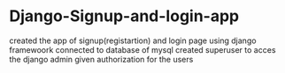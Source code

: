 # Django-Signup-and-login-app
created the app of signup(registartion) and login page using django framewoork
connected to database of mysql
created superuser to acces the django admin
given authorization for the users

